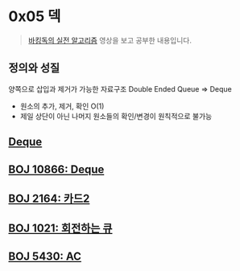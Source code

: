 # 0x05 덱

> [바킹독의 실전 알고리즘](https://www.youtube.com/playlist?list=PLtqbFd2VIQv4O6D6l9HcD732hdrnYb6CY) 영상을 보고 공부한 내용입니다.

## 정의와 성질

양쪽으로 삽입과 제거가 가능한 자료구조 Double Ended Queue => Deque

- 원소의 추가, 제거, 확인 O(1)
- 제일 상단이 아닌 나머지 원소들의 확인/변경이 원칙적으로 불가능

## [Deque](./deque_test.cpp)

## [BOJ 10866: Deque](./boj_10866.cpp)

## [BOJ 2164: 카드2](./boj_2164.cpp)

## [BOJ 1021: 회전하는 큐](./boj_1021.cpp)

## [BOJ 5430: AC](./boj_1021.cpp)